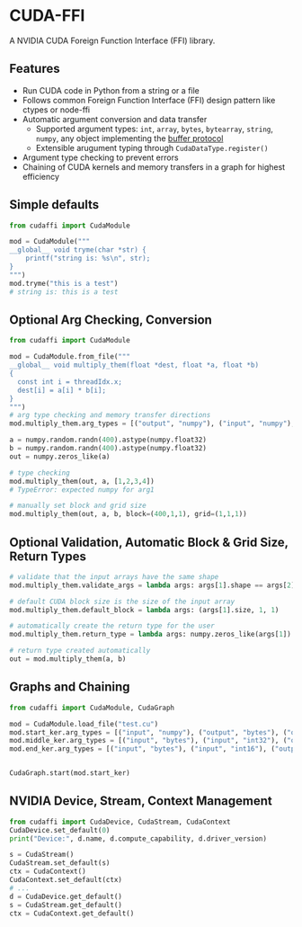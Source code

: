 # CUDA-FFI
A NVIDIA CUDA Foreign Function Interface (FFI) library.

## Features
- Run CUDA code in Python from a string or a file
- Follows common Foreign Function Interface (FFI) design pattern like ctypes or node-ffi
- Automatic argument conversion and data transfer
    - Supported argument types: `int`, `array`, `bytes`, `bytearray`, `string`,
      `numpy`, any object implementing the [buffer protocol](https://docs.python.org/3/c-api/buffer.html)
    - Extensible arugument typing through `CudaDataType.register()`
- Argument type checking to prevent errors
- Chaining of CUDA kernels and memory transfers in a graph for highest efficiency


## Simple defaults
``` python
from cudaffi import CudaModule

mod = CudaModule("""
__global__ void tryme(char *str) {
    printf("string is: %s\n", str);
}
""")
mod.tryme("this is a test")
# string is: this is a test
```

## Optional Arg Checking, Conversion
``` python
from cudaffi import CudaModule

mod = CudaModule.from_file("""
__global__ void multiply_them(float *dest, float *a, float *b)
{
  const int i = threadIdx.x;
  dest[i] = a[i] * b[i];
}
""")
# arg type checking and memory transfer directions
mod.multiply_them.arg_types = [("output", "numpy"), ("input", "numpy"), ("input", "numpy")]

a = numpy.random.randn(400).astype(numpy.float32)
b = numpy.random.randn(400).astype(numpy.float32)
out = numpy.zeros_like(a)

# type checking
mod.multiply_them(out, a, [1,2,3,4])
# TypeError: expected numpy for arg1

# manually set block and grid size
mod.multiply_them(out, a, b, block=(400,1,1), grid=(1,1,1))
```

## Optional Validation, Automatic Block & Grid Size, Return Types
``` python
# validate that the input arrays have the same shape
mod.multiply_them.validate_args = lambda args: args[1].shape == args[2].shape

# default CUDA block size is the size of the input array
mod.multiply_them.default_block = lambda args: (args[1].size, 1, 1)

# automatically create the return type for the user
mod.multiply_them.return_type = lambda args: numpy.zeros_like(args[1])

# return type created automatically
out = mod.multiply_them(a, b)
```

## Graphs and Chaining
``` python
from cudaffi import CudaModule, CudaGraph

mod = CudaModule.load_file("test.cu")
mod.start_ker.arg_types = [("input", "numpy"), ("output", "bytes"), ("output", "int32")]
mod.middle_ker.arg_types = [("input", "bytes"), ("input", "int32"), ("output", "bytes"), ("output", "int16")]
mod.end_ker.arg_types = [("input", "bytes"), ("input", "int16"), ("output", "int16")]


CudaGraph.start(mod.start_ker)
```

## NVIDIA Device, Stream, Context Management
``` python
from cudaffi import CudaDevice, CudaStream, CudaContext
CudaDevice.set_default(0)
print("Device:", d.name, d.compute_capability, d.driver_version)

s = CudaStream()
CudaStream.set_default(s)
ctx = CudaContext()
CudaContext.set_default(ctx)
# ...
d = CudaDevice.get_default()
s = CudaStream.get_default()
ctx = CudaContext.get_default()
```